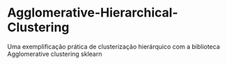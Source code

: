 # Agglomerative-Hierarchical-Clustering
Uma exemplificação prática de clusterização hierárquico com a biblioteca Agglomerative clustering sklearn
